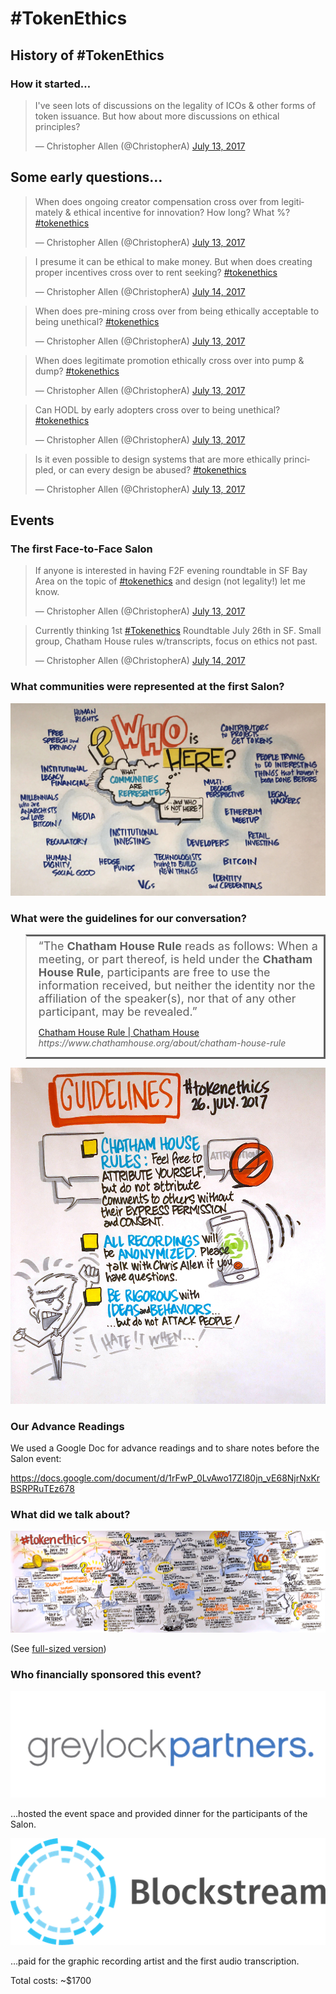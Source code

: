 # #TokenEthics

## History of #TokenEthics

### How it started…

<blockquote class="twitter-tweet" data-lang="en" hide_thread="true" data-conversation="none"><p lang="en" dir="ltr">I&#39;ve seen lots of discussions on the legality of ICOs &amp; other forms of token issuance. But how about more discussions on ethical principles?</p>&mdash; Christopher Allen (@ChristopherA) <a href="https://twitter.com/ChristopherA/status/885606036379287552">July 13, 2017</a></blockquote>
<script async src="//platform.twitter.com/widgets.js" charset="utf-8"></script>

## Some early questions…

<blockquote class="twitter-tweet" data-lang="en" hide_thread="true" data-conversation="none"><p lang="en" dir="ltr">When does ongoing creator compensation cross over from legitimately &amp; ethical incentive for innovation? How long? What %? <a href="https://twitter.com/hashtag/tokenethics?src=hash">#tokenethics</a></p>&mdash; Christopher Allen (@ChristopherA) <a href="https://twitter.com/ChristopherA/status/885634913189322752">July 13, 2017</a></blockquote>
<script async src="//platform.twitter.com/widgets.js" charset="utf-8"></script>

<blockquote class="twitter-tweet" data-lang="en" hide_thread="true" data-conversation="none"><p lang="en" dir="ltr">I presume it can be ethical to make money. But when does creating proper incentives cross over to rent seeking? <a href="https://twitter.com/hashtag/tokenethics?src=hash">#tokenethics</a></p>&mdash; Christopher Allen (@ChristopherA) <a href="https://twitter.com/ChristopherA/status/885895118053457921">July 14, 2017</a></blockquote>
<script async src="//platform.twitter.com/widgets.js" charset="utf-8"></script>

<blockquote class="twitter-tweet" data-lang="en" hide_thread="true" data-conversation="none"><p lang="en" dir="ltr">When does pre-mining cross over from being ethically acceptable to being  unethical? <a href="https://twitter.com/hashtag/tokenethics?src=hash">#tokenethics</a></p>&mdash; Christopher Allen (@ChristopherA) <a href="https://twitter.com/ChristopherA/status/885635183403163648">July 13, 2017</a></blockquote>
<script async src="//platform.twitter.com/widgets.js" charset="utf-8"></script>

<blockquote class="twitter-tweet" data-lang="en" hide_thread="true" data-conversation="none"><p lang="en" dir="ltr">When does legitimate promotion ethically cross over into pump &amp; dump? <a href="https://twitter.com/hashtag/tokenethics?src=hash">#tokenethics</a></p>&mdash; Christopher Allen (@ChristopherA) <a href="https://twitter.com/ChristopherA/status/885634090182991872">July 13, 2017</a></blockquote>
<script async src="//platform.twitter.com/widgets.js" charset="utf-8"></script>

<blockquote class="twitter-tweet" data-lang="en" hide_thread="true" data-conversation="none"><p lang="en" dir="ltr">Can HODL by early adopters cross over to being unethical? <a href="https://twitter.com/hashtag/tokenethics?src=hash">#tokenethics</a></p>&mdash; Christopher Allen (@ChristopherA) <a href="https://twitter.com/ChristopherA/status/885634378767794176">July 13, 2017</a></blockquote>
<script async src="//platform.twitter.com/widgets.js" charset="utf-8"></script>

<blockquote class="twitter-tweet" data-lang="en" hide_thread="true" data-conversation="none"><p lang="en" dir="ltr">Is it even possible to design systems that are more ethically principled, or can every design be abused? <a href="https://twitter.com/hashtag/tokenethics?src=hash">#tokenethics</a></p>&mdash; Christopher Allen (@ChristopherA) <a href="https://twitter.com/ChristopherA/status/885637200460693506">July 13, 2017</a></blockquote>
<script async src="//platform.twitter.com/widgets.js" charset="utf-8"></script>

## Events

### The first Face-to-Face Salon

<blockquote class="twitter-tweet" data-lang="en" hide_thread="true" data-conversation="none"><p lang="en" dir="ltr">If anyone is interested in having F2F evening roundtable in SF Bay Area on the topic of <a href="https://twitter.com/hashtag/tokenethics?src=hash">#tokenethics</a> and design (not legality!) let me know.</p>&mdash; Christopher Allen (@ChristopherA) <a href="https://twitter.com/ChristopherA/status/885646222844846080">July 13, 2017</a></blockquote>
<script async src="//platform.twitter.com/widgets.js" charset="utf-8"></script>

<blockquote class="twitter-tweet" data-lang="en" hide_thread="true" data-conversation="none"><p lang="en" dir="ltr">Currently thinking 1st <a href="https://twitter.com/hashtag/Tokenethics?src=hash">#Tokenethics</a> Roundtable July 26th in SF. Small group, Chatham House rules w/transcripts, focus on ethics not past.</p>&mdash; Christopher Allen (@ChristopherA) <a href="https://twitter.com/ChristopherA/status/885900718485381120">July 14, 2017</a></blockquote>
<script async src="//platform.twitter.com/widgets.js" charset="utf-8"></script>

### What communities were represented at the first Salon?

![Who is Here? List](./images/tokenethics_who_is_here.jpg)

### What were the guidelines for our conversation?

<blockquote style="border-style: solid;"><div style="margin: 5px 5px 5px 5px;"><font size="+1">&ldquo;The <b>Chatham House Rule</b> reads as follows: When a meeting, or part thereof, is held under the <b>Chatham House Rule</b>, participants are free to use the information received, but neither the identity nor the affiliation of the speaker(s), nor that of any other participant, may be revealed.&rdquo;</font><p><a  href="https://www.chathamhouse.org/about/chatham-house-rule">Chatham House Rule | Chatham House</a><br/><span style="white-space:nowrap"><cite>https://www.chathamhouse.org/about/chatham-house-rule</cite></span></p></div></blockquote>

![Guidelines List](./images/tokenethics_guidelines.jpg)

### Our Advance Readings

We used a Google Doc for advance readings and to share notes before the Salon event:

https://docs.google.com/document/d/1rFwP_0LvAwo17ZI80jn_vE68NjrNxKrBSRPRuTEz678

### What did we talk about?

![Graphic Recording of Salon Event](./images/tokenethics_graphic_recording.jpg)

(See <a href="./images/tokenethics_graphic_recording.jpg" target="_new">full-sized version</a>)

### Who financially sponsored this event?

![Greylock Partners Logo](./images/greylock_partners_logo.png)

…hosted the event space and provided dinner for the participants of the Salon.

![Graphic Recording of Salon Event](./images/blockstream_logo.png)

…paid for the graphic recording artist and the first audio transcription.

Total costs: ~$1700

